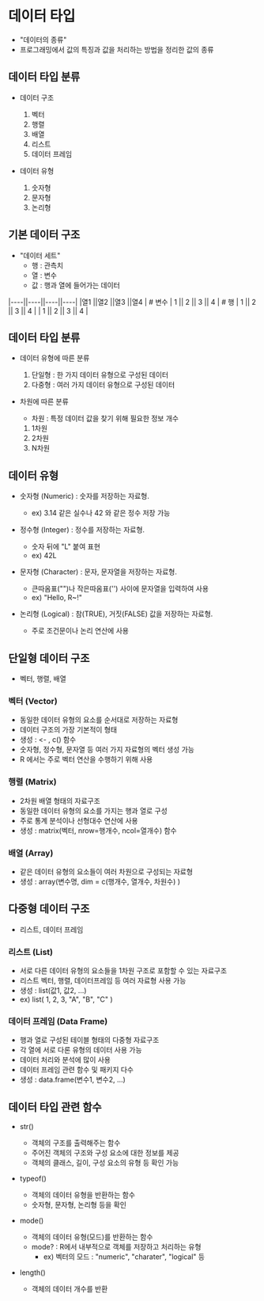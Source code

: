 # 데이터 타입
- "데이터의 종류"
- 프로그래밍에서 값의 특징과 값을 처리하는 방법을 정리한 값의 종류


## 데이터 타입 분류
- 데이터 구조
    1. 벡터
    2. 행렬
    3. 배열
    4. 리스트
    5. 데이터 프레임

- 데이터 유형
    1. 숫자형
    2. 문자형
    3. 논리형


## 기본 데이터 구조
- "데이터 세트"
    * 행    : 관측치
    * 열    : 변수
    * 값    : 행과 열에 들어가는 데이터

|----||----||----||----|
|열1 ||열2 ||열3 ||열4 |         # 변수
| 1  || 2  || 3  || 4  |        # 행
| 1  || 2  || 3  || 4  |
| 1  || 2  || 3  || 4  |



## 데이터 타입 분류
- 데이터 유형에 따른 분류
    1. 단일형   : 한 가지 데이터 유형으로 구성된 데이터
    2. 다중형   : 여러 가지 데이터 유형으로 구성된 데이터

- 차원에 따른 분류
    * 차원 : 특정 데이터 값을 찾기 위해 필요한 정보 개수
    1. 1차원   
    2. 2차원
    3. N차원




## 데이터 유형
- 숫자형 (Numeric)  : 숫자를 저장하는 자료형.
    -  ex) 3.14 같은 실수나 42 와 같은 정수 저장 가능

- 정수형 (Integer)  : 정수를 저장하는 자료형.
    - 숫자 뒤에 "L" 붙여 표현
    - ex) 42L 

- 문자형 (Character) : 문자, 문자열을 저장하는 자료형.
    - 큰따옴표("")나 작은따옴표('') 사이에 문자열을 입력하여 사용
    - ex) "Hello, R~!" 

- 논리형 (Logical)  : 참(TRUE), 거짓(FALSE) 값을 저장하는 자료형.
    - 주로 조건문이나 논리 연산에 사용


## 단일형 데이터 구조
- 벡터, 행렬, 배열

### 벡터 (Vector)
- 동일한 데이터 유형의 요소를 순서대로 저장하는 자료형
- 데이터 구조의 가장 기본적이 형태
- 생성 : <- , c() 함수
- 숫자형, 정수형, 문자열 등 여러 가지 자료형의 벡터 생성 가능
- R 에서는 주로 벡터 연산을 수행하기 위해 사용


### 행렬 (Matrix)
- 2차원 배열 형태의 자료구조
- 동일한 데이터 유형의 요소를 가지는 행과 열로 구성
- 주로 통계 분석이나 선형대수 연산에 사용
- 생성 : matrix(벡터, nrow=행개수, ncol=열개수) 함수


### 배열 (Array)
- 같은 데이터 유형의 요소들이 여러 차원으로 구성되는 자료형
- 생성 : array(변수명, dim = c(행개수, 열개수, 차원수) )




## 다중형 데이터 구조
- 리스트, 데이터 프레임

### 리스트 (List)
- 서로 다른 데이터 유형의 요소들을 1차원 구조로 포함할 수 있는 자료구조
- 리스트 벡터, 행렬, 데이터프레임 등 여러 자료형 사용 가능
- 생성 : list(값1, 값2, ...)
- ex) list( 1, 2, 3, "A", "B", "C" )

### 데이터 프레임 (Data Frame)
- 행과 열로 구성된 테이블 형태의 다중형 자료구조
- 각 열에 서로 다론 유형의 데이터 사용 가능
- 데이터 처리와 분석에 많이 사용
- 데이터 프레임 관련 함수 및 패키지 다수
- 생성 : data.frame(변수1, 변수2, ...)




## 데이터 타입 관련 함수
- str()
    - 객체의 구조를 출력해주는 함수
    - 주어진 객체의 구조와 구성 요소에 대한 정보를 제공
    - 객체의 클래스, 길이, 구성 요소의 유형 등 확인 가능

- typeof()
    - 객체의 데이터 유형을 반환하는 함수
    - 숫자형, 문자형, 논리형 등을 확인

- mode()
    - 객체의 데이터 유형(모드)를 반환하는 함수
    - mode? : R에서 내부적으로 객체를 저장하고 처리하는 유형
        - ex) 벡터의 모드 : "numeric", "charater", "logical" 등

- length()
    - 객체의 데이터 개수를 반환